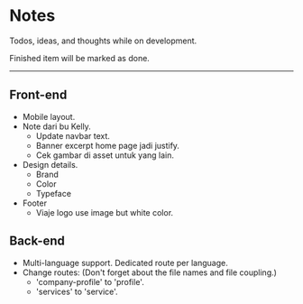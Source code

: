 # Notes

Todos, ideas, and thoughts while on development.

Finished item will be marked as done.

---

## Front-end

- Mobile layout.
- Note dari bu Kelly.
  - Update navbar text.
  - Banner excerpt home page jadi justify.
  - Cek gambar di asset untuk yang lain.
- Design details.
  - Brand
  - Color
  - Typeface
- Footer
  - Viaje logo use image but white color.

## Back-end

- Multi-language support. Dedicated route per language.
- Change routes: (Don't forget about the file names and file coupling.)
  - 'company-profile' to 'profile'.
  - 'services' to 'service'.
